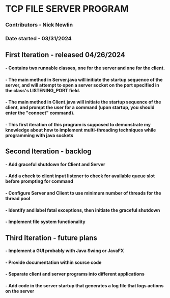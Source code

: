 # TCP FILE SERVER PROGRAM
### Contributors - Nick Newlin
### Date started - 03/31/2024
## First Iteration - released 04/26/2024
#### - Contains two runnable classes, one for the server and one for the client.
#### - The main method in Server.java will initiate the startup sequence of the server, and will attempt to open a server socket on the port specified in the class's LISTENING_PORT field.
#### - The main method in Client.java will initiate the startup sequence of the client, and prompt the user for a command (upon startup, you should enter the "connect" command).
#### - This first iteration of this program is supposed to demonstrate my knowledge about how to implement multi-threading techniques while programming with java sockets
## Second Iteration - backlog
#### - Add graceful shutdown for Client and Server
#### - Add a check to client input listener to check for available queue slot before prompting for command
#### - Configure Server and Client to use minimum number of threads for the thread pool
#### - Identify and label fatal exceptions, then initiate the graceful shutdown
#### - Implement file system functionality
## Third Iteration - future plans
#### - Implement a GUI probably with Java Swing or JavaFX
#### - Provide documentation within source code
#### - Separate client and server programs into different applications
#### - Add code in the server startup that generates a log file that logs actions on the server